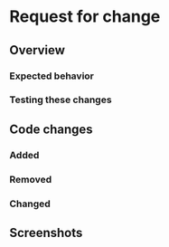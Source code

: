 # Request for change

## Overview

### Expected behavior

<!-- Explain what is not working as expected and how -->

### Testing these changes

<!-- Add some steps or scenarios of how to test and validate these changes -->

## Code changes

### Added

<!-- What is new? -->

### Removed

<!-- What was removed? -->

### Changed

<!-- What has been changed? -->

## Screenshots

<!--- In case of any visual changes, add some screenshots here -->

